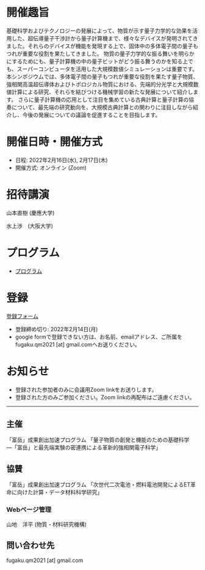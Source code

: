# 開催趣旨

基礎科学およびテクノロジーの発展によって、物質が示す量子力学的な効果を活用した、超伝導量子干渉計から量子計算機まで、様々なデバイスが発明されてきました。それらのデバイスが機能を発現する上で、固体中の多体電子間の量子もつれが重要な役割を果たしてきました。
物質の量子力学的な振る舞いを明らかにするためにも、量子計算機の中の量子ビットがどう振る舞うのかを知る上でも、スーパーコンピュータを活用した大規模数値シミュレーションは重要です。
本シンポジウムでは、多体電子間の量子もつれが重要な役割を果たす量子物質、強相関高温超伝導体およびトポロジカル物質における、先端的分光学と大規模数値計算による研究、それらを結びつける機械学習の新たな発展について紹介します。
さらに量子計算機の応用として注目を集めている古典計算と量子計算の協奏について、最先端の研究動向を、大規模古典計算との関わりに注目しながら紹介し、今後の発展についての議論を促進することを目指します。

# 開催日時・開催方式

- 日程: 2022年2月16日(水), 2月17日(木) 
- 開催方式: オンライン (Zoom) 

# 招待講演

山本直樹 (慶應大学)

水上渉　(大阪大学)

# プログラム

 - [プログラム](https://yyamaji.github.io/fugaku-quantum-materials-workshop/program)

# 登録

[登録フォーム](https://forms.gle/VRfVGrt71LPp9CJk7)

- 登録締め切り: 2022年2月14日(月)
- google formで登録できない方は、お名前、emailアドレス、ご所属を 
fugaku.qm2021 [at] gmail.comへお送りください。


# お知らせ

- 登録された参加者のみに会議用Zoom linkをお送りします。
- 登録された方のみご参加ください。Zoom linkの再配布はご遠慮ください。

-----

## 主催

「富岳」成果創出加速プログラム 「量子物質の創発と機能のための基礎科学　―「富岳」と最先端実験の密連携による革新的強相関電子科学」

<!---
山地　洋平 (物質・材料研究機構)

今田 正俊 (早稲田大学/豊田理研)
-->

## 協賛

「富岳」成果創出加速プログラム 「次世代二次電池・燃料電池開発によるET革命に向けた計算・データ材料科学研究」

### Webページ管理

山地　洋平 (物質・材料研究機構)

## 問い合わせ先

fugaku.qm2021 [at] gmail.com

